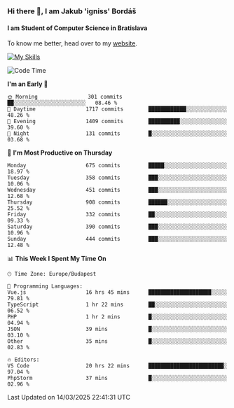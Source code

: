 ### Hi there 👋, I am Jakub 'igniss' Bordáš

#### I am Student of Computer Science in Bratislava
To know me better, head over to my [website](https://bordas.sk).

[![My Skills](https://skillicons.dev/icons?i=js,typescript,html,css,figma,svelte,vue,next,postgresql,nest,express,nodejs)](https://bordas.sk)


<!--START_SECTION:waka-->
![Code Time](http://img.shields.io/badge/Code%20Time-1%2C731%20hrs%2044%20mins-blue)

**I'm an Early 🐤** 

```text
🌞 Morning                301 commits         ██░░░░░░░░░░░░░░░░░░░░░░░   08.46 % 
🌆 Daytime                1717 commits        ████████████░░░░░░░░░░░░░   48.26 % 
🌃 Evening                1409 commits        ██████████░░░░░░░░░░░░░░░   39.60 % 
🌙 Night                  131 commits         █░░░░░░░░░░░░░░░░░░░░░░░░   03.68 % 
```
📅 **I'm Most Productive on Thursday** 

```text
Monday                   675 commits         █████░░░░░░░░░░░░░░░░░░░░   18.97 % 
Tuesday                  358 commits         ███░░░░░░░░░░░░░░░░░░░░░░   10.06 % 
Wednesday                451 commits         ███░░░░░░░░░░░░░░░░░░░░░░   12.68 % 
Thursday                 908 commits         ██████░░░░░░░░░░░░░░░░░░░   25.52 % 
Friday                   332 commits         ██░░░░░░░░░░░░░░░░░░░░░░░   09.33 % 
Saturday                 390 commits         ███░░░░░░░░░░░░░░░░░░░░░░   10.96 % 
Sunday                   444 commits         ███░░░░░░░░░░░░░░░░░░░░░░   12.48 % 
```


📊 **This Week I Spent My Time On** 

```text
🕑︎ Time Zone: Europe/Budapest

💬 Programming Languages: 
Vue.js                   16 hrs 45 mins      ████████████████████░░░░░   79.81 % 
TypeScript               1 hr 22 mins        ██░░░░░░░░░░░░░░░░░░░░░░░   06.52 % 
PHP                      1 hr 2 mins         █░░░░░░░░░░░░░░░░░░░░░░░░   04.94 % 
JSON                     39 mins             █░░░░░░░░░░░░░░░░░░░░░░░░   03.10 % 
Other                    35 mins             █░░░░░░░░░░░░░░░░░░░░░░░░   02.83 % 

🔥 Editors: 
VS Code                  20 hrs 22 mins      ████████████████████████░   97.04 % 
PhpStorm                 37 mins             █░░░░░░░░░░░░░░░░░░░░░░░░   02.96 % 
```


 Last Updated on 14/03/2025 22:41:31 UTC
<!--END_SECTION:waka-->
